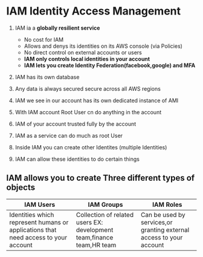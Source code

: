 # IAM Identity Access Management

1. IAM ia a **globally resilient service**

   - No cost for IAM 
   - Allows and denys its identities on its AWS console (via Policies)
   - No direct control on external accounts or users
   - **IAM only controls local identities in your account**
   - **IAM lets you create Identity Federation(facebook,google) and MFA**

2. IAM has its own database

3. Any data is always secured secure across all AWS regions

4. IAM we see in our account has its own dedicated instance of AMI

5. With IAM account Root User cn do anything in the account 

6. IAM of your account trusted fully by the account

7. IAM as a service can do much as root User

8. Inside IAM you can create other Identites (multiple Identities)

9. IAM can allow these identities to do certain things

## IAM allows you to create Three different types of objects


| IAM Users | IAM Groups | IAM Roles
| -------- | ---------- | ---------- |
| Identities which represent humans or applications that need access to your account | Collection of related users EX: development team,finance team,HR team | Can be used by services,or granting external access to your account |


